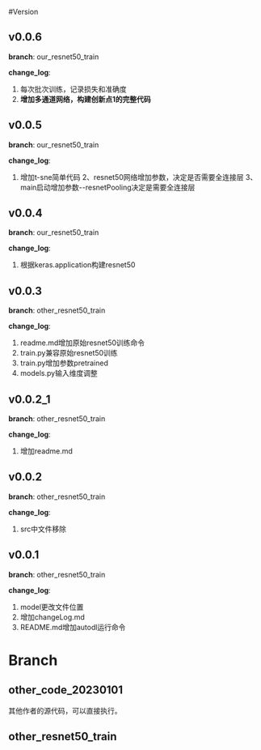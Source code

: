 
#Version

## v0.0.6
**branch**: our_resnet50_train

**change_log**:
1. 每次批次训练，记录损失和准确度
2. **增加多通道网络，构建创新点1的完整代码**


## v0.0.5
**branch**: our_resnet50_train

**change_log**:
1. 增加t-sne简单代码
2、resnet50网络增加参数，决定是否需要全连接层
3、main启动增加参数--resnetPooling决定是需要全连接层

## v0.0.4
**branch**: our_resnet50_train

**change_log**:
1. 根据keras.application构建resnet50


## v0.0.3
**branch**: other_resnet50_train

**change_log**:
1. readme.md增加原始resnet50训练命令
2. train.py兼容原始resnet50训练
3. train.py增加参数pretrained
4. models.py输入维度调整

## v0.0.2_1
**branch**: other_resnet50_train

**change_log**:
1. 增加readme.md

## v0.0.2
**branch**: other_resnet50_train

**change_log**:
1. src中文件移除

## v0.0.1
**branch**: other_resnet50_train

**change_log**:
1. model更改文件位置
2. 增加changeLog.md
3. README.md增加autodl运行命令

# Branch
## other_code_20230101
其他作者的源代码，可以直接执行。


## other_resnet50_train

